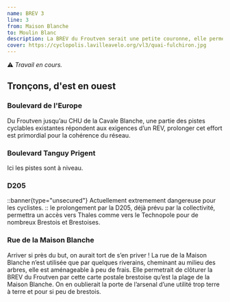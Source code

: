 ```yaml
---
name: BREV 3
line: 3
from: Maison Blanche
to: Moulin Blanc
description: La BREV du Froutven serait une petite couronne, elle permettrait de relier plusieurs tronçons déjà reliés selon les critères d’un REV. Desservant des sites d’activités majeurs comme Kergaradec, le CHU, Tales ou encore l’Arsenal. Elle permettrait des trajets courts mais transversaux, peu empruntés par les transports en commun.
cover: https://cyclopolis.lavilleavelo.org/vl3/quai-fulchiron.jpg
---
```


⚠️ *Travail en cours.*

## Tronçons, d'est en ouest

### Boulevard de l'Europe
Du Froutven jusqu’au CHU de la Cavale Blanche, une partie des pistes cyclables existantes répondent aux exigences d’un REV, prolonger cet effort est primordial pour la cohérence du réseau.

### Boulevard Tanguy Prigent
Ici les pistes sont à niveau.

### D205
::banner{type="unsecured"}
Actuellement extremement dangereuse pour les cyclistes.
::
le prolongement par la D205, déjà prévu par la collectivité, permettra un accès vers Thales comme vers le Technopole pour de nombreux Brestois et Brestoises.


### Rue de la Maison Blanche
Arriver si près du but, on aurait tort de s’en priver ! La rue de la Maison Blanche n’est utilisée que par quelques riverains, cheminant au milieu des arbres, elle est aménageable à peu de frais. Elle permetrait de clôturer la BREV du Froutven par cette carte postale brestoise qu’est la plage de la Maison Blanche.
On en oublierait la porte de l’arsenal d’une utilité trop terre à terre et pour si peu de brestois. 
